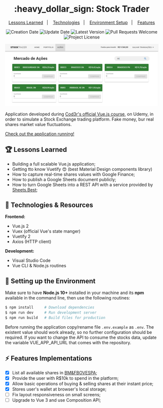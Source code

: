 <h1 align="center">
  :heavy_dollar_sign: Stock Trader
</h1>

<p align="center">
  <a href="#trophy-lessons-learned">Lessons Learned</a>&nbsp;&nbsp;&nbsp;|&nbsp;&nbsp;&nbsp;
  <a href="#rocket-technologies--resources">Technologies</a>&nbsp;&nbsp;&nbsp;|&nbsp;&nbsp;&nbsp;
  <a href="#hammer-setting-up-the-environment">Environment Setup</a>&nbsp;&nbsp;&nbsp;|&nbsp;&nbsp;&nbsp;
  <a href="#zap-features-implementations">Features</a>
</p>

<p align="center">
  <img src="https://img.shields.io/static/v1?labelColor=000000&color=2E7D32&label=created%20at&message=Apr%202020" alt="Creation Date" />

  <img src="https://img.shields.io/github/last-commit/juliolmuller/stock-trader?label=updated%20at&labelColor=000000&color=2E7D32" alt="Update Date" />

  <img src="https://img.shields.io/github/v/tag/juliolmuller/stock-trader?label=latest%20version&labelColor=000000&color=2E7D32" alt="Latest Version" />

  <img src="https://img.shields.io/static/v1?labelColor=000000&color=2E7D32&label=PRs&message=welcome" alt="Pull Requests Welcome" />

  <img src="https://img.shields.io/github/license/juliolmuller/stock-trader?labelColor=000000&color=2E7D32" alt="Project License" />
</p>

![Application snapshot](./.github/app-overview.jpg)

Application developed during [Cod3r's official Vue.js course](https://www.udemy.com/course/vue-js-completo/), on Udemy, in order to simulate a Stock Exchange trading platform. Fake money, bur real shares market value fluctuations.

[Check out the application running!](https://stocktrader.vercel.app/)

## :trophy: Lessons Learned

- Building a full scalable Vue.js application;
- Getting tto know Vuetify :heart_eyes: (best Material Design components library)
- How to capture real-time shares values with Google Finance;
- How to publish a Google Sheets document publicly;
- How to turn Google Sheets into a REST API with a service provided by [Sheets.Best](https://sheet.best/);

## :rocket: Technologies & Resources

**Frontend:**
- Vue.js 2
- Vuex (official Vue's state manger)
- Vuetify 2
- Axios (HTTP client)

**Development:**
- Visual Studio Code
- Vue CLI & Node.js routines

## :hammer: Setting up the Environment

Make sure to have **Node.js 10+** installed in your machine and its **npm** available in the command line, then use the following routines:

```bash
$ npm install     # Download dependencies
$ npm run dev     # Run development server
$ npm run build   # Build files for production
```

Before running the application copy/rename file `.env.example` as `.env`. The existent value should work already, so no further configuration should be required. If you want to change the API to consume the stocks data, update the variable VUE_APP_API_URL that comes with the repository.

## :zap: Features Implementations

- [x] List all available shares in [BM&FBOVESPA](http://www.b3.com.br/);
- [x] Provide the user with R$10k to spend in the platform;
- [x] Allow basic operations of buying & selling shares at their instant price;
- [x] Stores user's wallet at browser's local storage;
- [ ] Fix layout responsiveness on small screens;
- [ ] Upgrade to Vue 3 and use Composition API;
